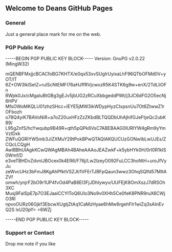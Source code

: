 ## Welcome to Deans GitHub Pages

### General

Just a general place mark for me on the web.

### PGP Public Key

-----BEGIN PGP PUBLIC KEY BLOCK-----
Version: GnuPG v2.0.22 (MingW32)

mQENBFMxjjcBCACfoBG7KHTX/e0qx53xvSUgIrUyixaLhF96QTbOFMd0V+yOT/lT
6Z+OW3lklSetZ+rulScNtEMFI76aHJffRVjcwxzR5K4STK6g9w+enX/2TdLliOFn
RWpk0Jx/cMgaluBtGBg3gEJv5jbUG2zRCuXbbgeddPWt/j3JC6dFG2O5ecNj6HPV
MfsOWoMKQLU01zhzSHcc+lEYE5jMW3ikWDypHyzCIxpsnUu7Ot6ZtwwZ1rOFbozh
o78Q4yiK7BAVoNiR+a7oZ20uxHFzZzZKbdBLTQQDbUhAjhifGJeFtjeQc2ubK89/
L95gZnfS/hcYwqubp9B49R+qth5pQPk6VsC7ABEBAAG0IURlYW4gRm9yYmVzIDxk
ZWFuQGRlYW5mb3JiZXMuY29tPokBPwQTAQIAKQUCUzGONwIbLwUJEs/ZCQcLCQgH
AwIBBhUIAgkKCwQWAgMBAh4BAheAAAoJEAZwkF+k5ybHYk0H/0rI0R1kIS0Wmf/D
e3veTBHDvZdvnlJBOcex0k4ER6/F76j/Lw2lzeyO092FuLCC3hoNtH+uroJfVyJu
zeWvcUHz3bFmJ8KgAhPfktVSZJti1VFErTJBFpQaun3wwz3OhqSQlfd57MItAZVf
omwh/ynjrF2bO9r1UP4fvOd4PaB8El3FjJDhIywyv/UUFEjK8OmXszJ7dRSOh3XC
Musj9FalSpE7p7O3EJaaiCCYIToQ6UIo3No9v0XHh5Ce0feK8PNR9ruX6CWjO3Rl
npvoOURz06Gjkf3EbcwXUgtjZtAq1CaMzHyae6hMw6rgehFIr1wiZq3sAInEvQ2S
lxU20pY=
=6WZj

-----END PGP PUBLIC KEY BLOCK-----

### Support or Contact

Drop me note if you like 
